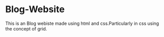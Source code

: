 # Blog-Website

This is an Blog webiste made using html and css.Particularly in css using the concept of grid.
